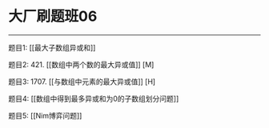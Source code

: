 # 大厂刷题班06

---

题目1: [[最大子数组异或和]]

题目2: 421. [[数组中两个数的最大异或值]] [M]

题目3: 1707. [[与数组中元素的最大异或值]] [H]

题目4: [[数组中得到最多异或和为0的子数组划分问题]]

题目5: [[Nim博弈问题]]
